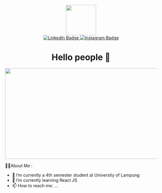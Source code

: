 <div id="header" align="center">
  <img src="https://media.giphy.com/media/du3J3cXyzhj75IOgvA/giphy.gif" width="100"/>
  <div id="badges">
  <a href="https://www.linkedin.com/in/alvinreihans/">
    <img src="https://img.shields.io/badge/LinkedIn-blue?style=for-the-badge&logo=linkedin&logoColor=white" alt="LinkedIn Badge"/>
  </a>
  <a href="https://www.instagram.com/alvinreihans/">
    <img src="https://img.shields.io/badge/Instagram-red?style=for-the-badge&logo=instagram&logoColor=white" alt="Instagram Badge"/>
  </a>
  </div>
  <img src="https://komarev.com/ghpvc/?username=alvinreihans&style=flat-square&color=blue" alt=""/>
  <h1>Hello people 👋</h1>
  <div align="center">
    <img src="https://media.giphy.com/media/dWesBcTLavkZuG35MI/giphy.gif" width="600" height="300"/>
  </div>
</div>

👨‍💻About Me :
- 🔭 I’m currently a 4th semester student at University of Lampung
- 🌱 I’m currently learning React JS
- 📫 How to reach me: ...
